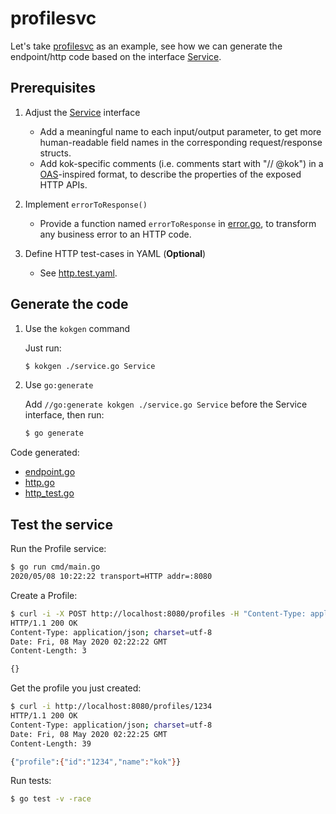 # profilesvc

Let's take [profilesvc](https://github.com/go-kit/kit/tree/266ff8dc37c693d0649707e519c93c1f85868bdc/examples/profilesvc) as an example, see how we can generate the endpoint/http code based on the interface [Service](https://github.com/go-kit/kit/blob/266ff8dc37c693d0649707e519c93c1f85868bdc/examples/profilesvc/service.go#L9-L20).


## Prerequisites

1. Adjust the [Service](https://github.com/RussellLuo/kok/blob/master/examples/profilesvc/service.go#L11-L58) interface

    - Add a meaningful name to each input/output parameter, to get more human-readable field names in the corresponding request/response structs.
    - Add kok-specific comments (i.e. comments start with "// @kok") in a [OAS](http://spec.openapis.org/oas/v3.0.3)-inspired format, to describe the properties of the exposed HTTP APIs.

2. Implement `errorToResponse()`

    - Provide a function named `errorToResponse` in [error.go](error.go), to transform any business error to an HTTP code.

3. Define HTTP test-cases in YAML (**Optional**)

    - See [http.test.yaml](http.test.yaml).


## Generate the code

1. Use the `kokgen` command

    Just run:

    ```bash
    $ kokgen ./service.go Service
    ```

2. Use `go:generate`

    Add `//go:generate kokgen ./service.go Service` before the Service interface, then run:

    ```bash
    $ go generate
    ```

Code generated:

- [endpoint.go](endpoint.go)
- [http.go](http.go)
- [http_test.go](http_test.go)

## Test the service

Run the Profile service:

```bash
$ go run cmd/main.go
2020/05/08 10:22:22 transport=HTTP addr=:8080
```

Create a Profile:

```bash
$ curl -i -X POST http://localhost:8080/profiles -H "Content-Type: application/json" -d '{"profile": {"id": "1234", "name": "kok"}}'
HTTP/1.1 200 OK
Content-Type: application/json; charset=utf-8
Date: Fri, 08 May 2020 02:22:22 GMT
Content-Length: 3

{}
```

Get the profile you just created:

```bash
$ curl -i http://localhost:8080/profiles/1234
HTTP/1.1 200 OK
Content-Type: application/json; charset=utf-8
Date: Fri, 08 May 2020 02:22:25 GMT
Content-Length: 39

{"profile":{"id":"1234","name":"kok"}}
```

Run tests:

```bash
$ go test -v -race
```
